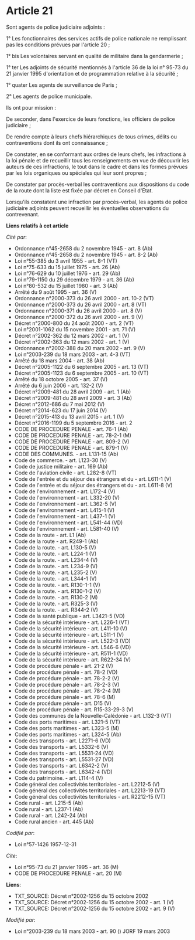 # Article 21

Sont agents de police judiciaire adjoints :

1° Les fonctionnaires des services actifs de police nationale ne remplissant pas les conditions prévues par l'article 20 ;

1° bis Les volontaires servant en qualité de militaire dans la gendarmerie ;

1° ter Les adjoints de sécurité mentionnés à l'article 36 de la loi n° 95-73 du 21 janvier 1995 d'orientation et de
programmation relative à la sécurité ;

1° quater Les agents de surveillance de Paris ;

2° Les agents de police municipale.

Ils ont pour mission :

De seconder, dans l'exercice de leurs fonctions, les officiers de police judiciaire ;

De rendre compte à leurs chefs hiérarchiques de tous crimes, délits ou contraventions dont ils ont connaissance ;

De constater, en se conformant aux ordres de leurs chefs, les infractions à la loi pénale et de recueillir tous les
renseignements en vue de découvrir les auteurs de ces infractions, le tout dans le cadre et dans les formes prévues par les
lois organiques ou spéciales qui leur sont propres ;

De constater par procès-verbal les contraventions aux dispositions du code de la route dont la liste est fixée par décret en
Conseil d'Etat.

Lorsqu'ils constatent une infraction par procès-verbal, les agents de police judiciaire adjoints peuvent recueillir les
éventuelles observations du contrevenant.

**Liens relatifs à cet article**

_Cité par_:

  - Ordonnance n°45-2658 du 2 novembre 1945 - art. 8 (Ab)
  - Ordonnance n°45-2658 du 2 novembre 1945 - art. 8-2 (Ab)
  - Loi n°55-385 du 3 avril 1955 - art. 8-1 (VT)
  - Loi n°75-633 du 15 juillet 1975 - art. 26 (Ab)
  - Loi n°76-629 du 10 juillet 1976 - art. 29 (Ab)
  - Loi n°79-1150 du 29 décembre 1979 - art. 36 (Ab)
  - Loi n°80-532 du 15 juillet 1980 - art. 3 (Ab)
  - Arrêté du 9 août 1995 - art. 36 (V)
  - Ordonnance n°2000-373 du 26 avril 2000 - art. 10-2 (VT)
  - Ordonnance n°2000-373 du 26 avril 2000 - art. 8 (VT)
  - Ordonnance n°2000-371 du 26 avril 2000 - art. 8 (V)
  - Ordonnance n°2000-372 du 26 avril 2000 - art. 9 (V)
  - Décret n°2000-800 du 24 août 2000 - art. 2 (VT)
  - Loi n°2001-1062 du 15 novembre 2001 - art. 71 (V)
  - Décret n°2002-362 du 12 mars 2002 - art. 1 (V)
  - Décret n°2002-363 du 12 mars 2002 - art. 1 (V)
  - Ordonnance n°2002-388 du 20 mars 2002 - art. 9 (V)
  - Loi n°2003-239 du 18 mars 2003 - art. 4-3 (VT)
  - Arrêté du 18 mars 2004 - art. 38 (Ab)
  - Décret n°2005-1122 du 6 septembre 2005 - art. 13 (VT)
  - Décret n°2005-1123 du 6 septembre 2005 - art. 10 (VT)
  - Arrêté du 18 octobre 2005 - art. 37 (V)
  - Arrêté du 6 juin 2006 - art. 132-2 (V)
  - Décret n°2009-481 du 28 avril 2009 - art. 1 (Ab)
  - Décret n°2009-481 du 28 avril 2009 - art. 3 (Ab)
  - Décret n°2012-686 du 7 mai 2012 (V)
  - Décret n°2014-623 du 17 juin 2014 (V)
  - Décret n°2015-413 du 13 avril 2015 - art. 1 (V)
  - Décret n°2016-1199 du 5 septembre 2016 - art. 2
  - CODE DE PROCEDURE PENALE - art. 76-1 (Ab)
  - CODE DE PROCEDURE PENALE - art. 78-2-1 (M)
  - CODE DE PROCEDURE PENALE - art. 809-2 (V)
  - CODE DE PROCEDURE PENALE - art. 879-1 (V)
  - CODE DES COMMUNES. - art. L131-15 (Ab)
  - Code de commerce. - art. L123-30 (V)
  - Code de justice militaire - art. 169 (Ab)
  - Code de l'aviation civile - art. L282-8 (VT)
  - Code de l'entrée et du séjour des étrangers et du  - art. L611-1 (V)
  - Code de l'entrée et du séjour des étrangers et du  - art. L611-8 (V)
  - Code de l'environnement - art. L172-4 (V)
  - Code de l'environnement - art. L332-20 (V)
  - Code de l'environnement - art. L362-5 (V)
  - Code de l'environnement - art. L415-1 (V)
  - Code de l'environnement - art. L437-1 (V)
  - Code de l'environnement - art. L541-44 (VD)
  - Code de l'environnement - art. L581-40 (V)
  - Code de la route - art. L1 (Ab)
  - Code de la route - art. R249-1 (Ab)
  - Code de la route. - art. L130-5 (V)
  - Code de la route. - art. L224-1 (V)
  - Code de la route. - art. L234-4 (V)
  - Code de la route. - art. L234-9 (V)
  - Code de la route. - art. L235-2 (V)
  - Code de la route. - art. L344-1 (V)
  - Code de la route. - art. R130-1-1 (V)
  - Code de la route. - art. R130-1-2 (V)
  - Code de la route. - art. R130-2 (M)
  - Code de la route. - art. R325-3 (V)
  - Code de la route. - art. R344-2 (V)
  - Code de la santé publique - art. L3421-5 (VD)
  - Code de la sécurité intérieure - art. L226-1 (VT)
  - Code de la sécurité intérieure - art. L411-10 (V)
  - Code de la sécurité intérieure - art. L511-1 (V)
  - Code de la sécurité intérieure - art. L522-3 (VD)
  - Code de la sécurité intérieure - art. L546-6 (VD)
  - Code de la sécurité intérieure - art. R511-1 (VD)
  - Code de la sécurité intérieure - art. R622-34 (V)
  - Code de procédure pénale - art. 21-2 (V)
  - Code de procédure pénale - art. 78-2 (VD)
  - Code de procédure pénale - art. 78-2-2 (V)
  - Code de procédure pénale - art. 78-2-3 (V)
  - Code de procédure pénale - art. 78-2-4 (M)
  - Code de procédure pénale - art. 78-6 (M)
  - Code de procédure pénale - art. D15 (V)
  - Code de procédure pénale - art. R15-33-29-3 (V)
  - Code des communes de la Nouvelle-Calédonie - art. L132-3 (VT)
  - Code des ports maritimes - art. L321-5 (VT)
  - Code des ports maritimes - art. L323-5 (M)
  - Code des ports maritimes - art. L324-5 (Ab)
  - Code des transports - art. L2271-6 (VD)
  - Code des transports - art. L5332-6 (V)
  - Code des transports - art. L5531-24 (VD)
  - Code des transports - art. L5531-27 (VD)
  - Code des transports - art. L6342-2 (V)
  - Code des transports - art. L6342-4 (VD)
  - Code du patrimoine. - art. L114-4 (V)
  - Code général des collectivités territoriales - art. L2212-5 (V)
  - Code général des collectivités territoriales - art. L2213-19 (VT)
  - Code général des collectivités territoriales - art. R2212-15 (VT)
  - Code rural - art. L215-5 (Ab)
  - Code rural - art. L237-1 (Ab)
  - Code rural - art. L242-24 (Ab)
  - Code rural ancien - art. 445 (Ab)

_Codifié par_:

  - Loi n°57-1426 1957-12-31

_Cite_:

  - Loi n°95-73 du 21 janvier 1995 - art. 36 (M)
  - CODE DE PROCEDURE PENALE - art. 20 (M)

**Liens**:

  - TXT_SOURCE: Décret n°2002-1256 du 15 octobre 2002
  - TXT_SOURCE: Décret n°2002-1256 du 15 octobre 2002 - art. 1 (V)
  - TXT_SOURCE: Décret n°2002-1256 du 15 octobre 2002 - art. 9 (V)

_Modifié par_:

  - Loi n°2003-239 du 18 mars 2003 - art. 90 () JORF 19 mars 2003
